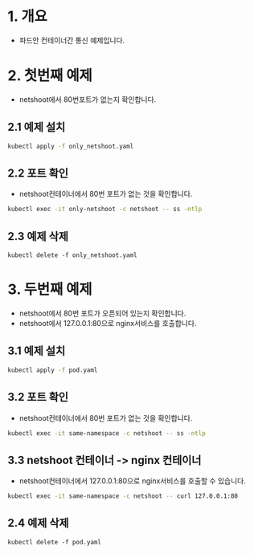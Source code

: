 # 1. 개요
* 파드안 컨테이너간 통신 예제입니다.

# 2. 첫번째 예제
* netshoot에서 80번포트가 없는지 확인합니다.
## 2.1 예제 설치
```sh
kubectl apply -f only_netshoot.yaml
```

## 2.2 포트 확인
* netshoot컨테이너에서 80번 포트가 없는 것을 확인합니다.
```sh
kubectl exec -it only-netshoot -c netshoot -- ss -ntlp
```

## 2.3 예제 삭제
```
kubectl delete -f only_netshoot.yaml
```

# 3. 두번째 예제
* netshoot에서 80번 포트가 오픈되어 있는지 확인합니다.
* netshoot에서 127.0.0.1:80으로 nginx서비스를 호출합니다.

## 3.1 예제 설치
```sh
kubectl apply -f pod.yaml
```

## 3.2 포트 확인
* netshoot컨테이너에서 80번 포트가 없는 것을 확인합니다.
```sh
kubectl exec -it same-namespace -c netshoot -- ss -ntlp
```

## 3.3 netshoot 컨테이너 -> nginx 컨테이너
* netshoot컨테이너에서 127.0.0.1:80으로 nginx서비스를 호출할 수 있습니다.
```sh
kubectl exec -it same-namespace -c netshoot -- curl 127.0.0.1:80
```

## 2.4 예제 삭제
```
kubectl delete -f pod.yaml
```